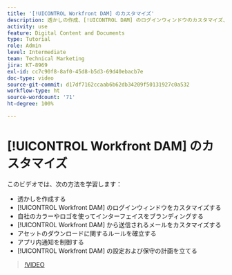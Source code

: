 ```yaml
---
title: '[!UICONTROL Workfront DAM] のカスタマイズ'
description: 透かしの作成、[!UICONTROL DAM] のログインウィンドウのカスタマイズ、インターフェイスのブランディングなどにより、[!UICONTROL Workfront DAM] をカスタマイズする方法を説明します。
activity: use
feature: Digital Content and Documents
type: Tutorial
role: Admin
level: Intermediate
team: Technical Marketing
jira: KT-8969
exl-id: cc7c90f8-8af0-45d8-b5d3-69d40ebacb7e
doc-type: video
source-git-commit: d17df7162ccaab6b62db34209f50131927c0a532
workflow-type: ht
source-wordcount: '71'
ht-degree: 100%

---
```


# [!UICONTROL Workfront DAM] のカスタマイズ

このビデオでは、次の方法を学習します：

* 透かしを作成する
* [!UICONTROL Workfront DAM] のログインウィンドウをカスタマイズする
* 自社のカラーやロゴを使ってインターフェイスをブランディングする
* [!UICONTROL Workfront DAM] から送信されるメールをカスタマイズする
* アセットのダウンロードに関するルールを確立する
* アプリ内通知を制御する
* [!UICONTROL Workfront DAM] の設定および保守の計画を立てる

>[!VIDEO](https://video.tv.adobe.com/v/3454264/?quality=12&learn=on&enablevpops&captions=jpn)

